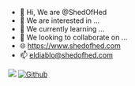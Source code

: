 - 👋 Hi, We are @ShedOfHed
- 👀 We are interested in ...
- 🌱 We currently learning ...
- 💞️ We looking to collaborate on ...
- 🌐 https://www.shedofhed.com
- 📫 eldiablo@shedofhed.com
 
<!-- Profile View Count and GitStats -->
![](https://komarev.com/ghpvc/?username=ShedOfHed&style=flat)
[![Github](https://img.shields.io/badge/-Shed_Of_Hed-black?style=flat&labelColor=black&logo=github&logoColor=white)](https://gitstats.me/ShedOfHed)
<!---
ShedOfHed/ShedOfHed is a ✨ special ✨ repository because its `README.md` (this file) appears on your GitHub profile.
You can click the Preview link to take a look at your changes.
--->
